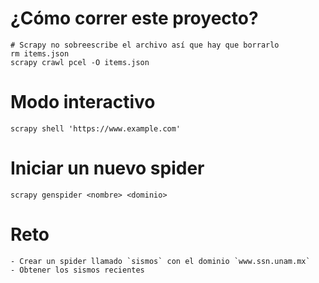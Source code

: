 # ¿Cómo correr este proyecto?

	# Scrapy no sobreescribe el archivo así que hay que borrarlo
	rm items.json
	scrapy crawl pcel -O items.json

# Modo interactivo
	scrapy shell 'https://www.example.com'

# Iniciar un nuevo spider
	scrapy genspider <nombre> <dominio>

# Reto
	- Crear un spider llamado `sismos` con el dominio `www.ssn.unam.mx`
	- Obtener los sismos recientes